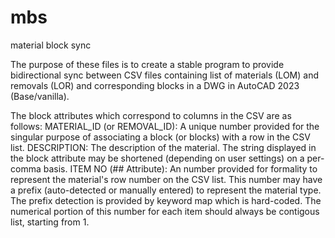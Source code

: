 # mbs
material block sync

The purpose of these files is to create a stable program to provide bidirectional sync between CSV files containing list of materials (LOM) and removals (LOR) and corresponding blocks in a DWG in AutoCAD 2023 (Base/vanilla).

The block attributes which correspond to columns in the CSV are as follows:
MATERIAL_ID (or REMOVAL_ID): A unique number provided for the singular purpose of associating a block (or blocks) with a row in the CSV list. 
DESCRIPTION: The description of the material. The string displayed in the block attribute may be shortened (depending on user settings) on a per-comma basis. 
ITEM NO (## Attribute): An number provided for formality to represent the material's row number on the CSV list. This number may have a prefix (auto-detected or manually entered) to represent the material type. The prefix detection is provided by keyword map which is hard-coded. The numerical portion of this number for each item should always be contigous list, starting from 1. 




